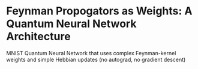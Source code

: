 # Feynman Propogators as Weights: A Quantum Neural Network Architecture
MNIST Quantum Neural Network that uses complex Feynman-kernel weights and simple Hebbian updates (no autograd, no gradient descent)
